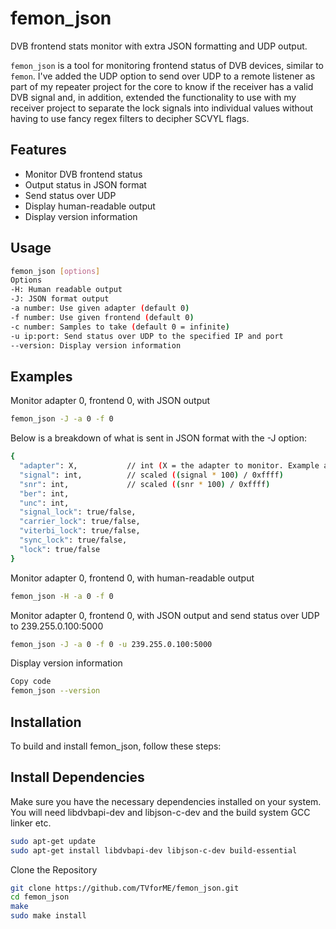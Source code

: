 # femon_json
DVB frontend stats monitor with extra JSON formatting and UDP output.

`femon_json` is a tool for monitoring frontend status of DVB devices, similar to `femon`. I've added the UDP option to send over UDP to a remote listener as part of my repeater project for the core to know if the receiver has a valid DVB signal and, in addition, extended the functionality to use with my receiver project to separate the lock signals into individual values without having to use fancy regex filters to decipher SCVYL flags.

## Features

- Monitor DVB frontend status
- Output status in JSON format
- Send status over UDP
- Display human-readable output
- Display version information

## Usage

```bash
femon_json [options]
Options
-H: Human readable output
-J: JSON format output
-a number: Use given adapter (default 0)
-f number: Use given frontend (default 0)
-c number: Samples to take (default 0 = infinite)
-u ip:port: Send status over UDP to the specified IP and port
--version: Display version information
```
## Examples
Monitor adapter 0, frontend 0, with JSON output

```bash
femon_json -J -a 0 -f 0
```
Below is a breakdown of what is sent in JSON format with the -J option:

```bash
{
  "adapter": X,           // int (X = the adapter to monitor. Example adapter: 0)
  "signal": int,          // scaled ((signal * 100) / 0xffff)
  "snr": int,             // scaled ((snr * 100) / 0xffff)
  "ber": int,
  "unc": int,
  "signal_lock": true/false,
  "carrier_lock": true/false,
  "viterbi_lock": true/false,
  "sync_lock": true/false,
  "lock": true/false
}
```
Monitor adapter 0, frontend 0, with human-readable output
```bash
femon_json -H -a 0 -f 0
```
Monitor adapter 0, frontend 0, with JSON output and send status over UDP to 239.255.0.100:5000

```bash
femon_json -J -a 0 -f 0 -u 239.255.0.100:5000
```
Display version information
```bash
Copy code
femon_json --version
```
## Installation
To build and install femon_json, follow these steps:

## Install Dependencies
Make sure you have the necessary dependencies installed on your system. 
You will need libdvbapi-dev and libjson-c-dev and the build system GCC linker etc.

```bash
sudo apt-get update
sudo apt-get install libdvbapi-dev libjson-c-dev build-essential
```

Clone the Repository
``` bash
git clone https://github.com/TVforME/femon_json.git
cd femon_json
make
sudo make install
```
